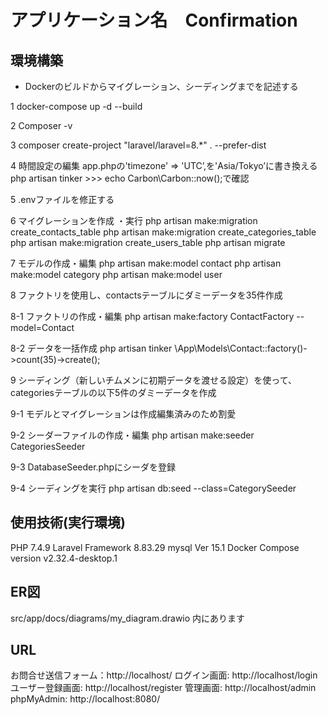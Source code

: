 # アプリケーション名　Confirmation

## 環境構築
- Dockerのビルドからマイグレーション、シーディングまでを記述する

1 docker-compose up -d --build

2 Composer -v

3 composer create-project "laravel/laravel=8.*" . --prefer-dist

4 時間設定の編集 app.phpの'timezone' => 'UTC’,を'Asia/Tokyo’に書き換える
  php artisan tinker >>> echo Carbon\Carbon::now();で確認

5 .envファイルを修正する

6 マイグレーションを作成 ・実行
  php artisan make:migration create_contacts_table
  php artisan make:migration create_categories_table
  php artisan make:migration create_users_table
  php artisan migrate

7 モデルの作成・編集
php artisan make:model contact
php artisan make:model category
php artisan make:model user

8 ファクトリを使用し、contactsテーブルにダミーデータを35件作成

8-1 ファクトリの作成・編集
    php artisan make:factory ContactFactory --model=Contact

8-2 データを一括作成
    php artisan tinker
    \App\Models\Contact::factory()->count(35)->create();

9 シーディング（新しいチムメンに初期データを渡せる設定）を使って、categoriesテーブルの以下5件のダミーデータを作成 　

9-1 モデルとマイグレーションは作成編集済みのため割愛

9-2 シーダーファイルの作成・編集
    php artisan make:seeder CategoriesSeeder

9-3 DatabaseSeeder.phpにシーダを登録

9-4 シーディングを実行
    php artisan db:seed --class=CategorySeeder

## 使用技術(実行環境)
PHP 7.4.9
Laravel Framework 8.83.29
mysql  Ver 15.1
Docker Compose version v2.32.4-desktop.1


## ER図
src/app/docs/diagrams/my_diagram.drawio 内にあります
## URL
お問合せ送信フォーム：http://localhost/
ログイン画面: http://localhost/login
ユーザー登録画面: http://localhost/register
管理画面: http://localhost/admin
phpMyAdmin: http://localhost:8080/

